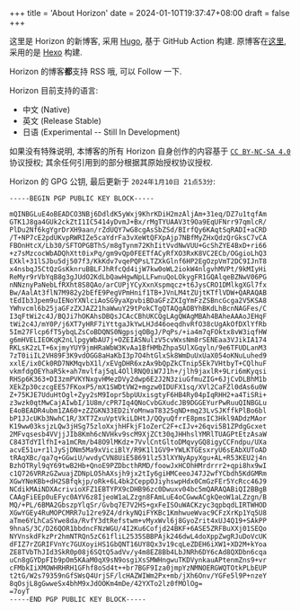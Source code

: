 +++
title = 'About Horizon'
date = 2024-01-10T19:37:47+08:00
draft = false
+++

这里是 Horizon 的新博客, 采用 [Hugo](https://gohugo.io/), 基于 GitHub Action 构建. 原博客在[这里](https://horizonchaser.github.io/), 采用的是 [Hexo](https://hexo.io/zh-cn/) 构建.

Horizon 的博客**都**支持 RSS 哦, 可以 Follow 一下.

Horizon 目前支持的语言:

- 中文 (Native)
- 英文 (Release Stable)
- 日语 (Experimental -- Still In Development)

如果没有特殊说明, 本博客的所有 Horizon 自身创作的内容基于 [`CC BY-NC-SA 4.0`](https://creativecommons.org/licenses/by-nc-sa/4.0/deed.en) 协议授权; 其余任何引用到的部分根据其原始授权协议授权.

Horizon 的 GPG 公钥, 最后更新于 `2024年1月10日 21点53分`:

```plain
-----BEGIN PGP PUBLIC KEY BLOCK-----

mQINBGLuE4oBEADCO3NBj6DdldK5yWxj9KhrKDiH2mzAljAm+31eq/DZ7u1tqfAm
GTK1J8ga4GUk2ckZtI1IC5414yDvmJ+Bx/rMgTYUAAV3t9Oa9EqUFNrr97qmlcR/
PlDu2Nf6kgYgrDrXH9aan/rZdUQY7wG8cgAsSbZSd/BIrfQy6KAqtSqRADI+aCRD
/T+NP7cE2pdUKvpRWRIZe5caYdrFa3vXeWtQFXpAjp7NBfMyZHxQdzQrGksC7vCA
FBOnHtcX/Lb30/SFTOPGBThS/m8gTynm72KhIitVvdNwVUU+GcShZYE4BxD+ri66
+z7sMzcocWbADQhXtt0ixPq/gm9vQp0FEETfACyRfXO3RxK8VC2ECb/OGgioLhQ3
EXkl+31lSJbu5dj507f3/KkKdv7vqePQPsLTZXkGlnf6HP2EgOzpVmT2DC9IJnT8
x4nsbqJ5CtQzGsKknruBBLFJhRfcQd4ijW7kw0oWL2iokW4nlgvhMVPt/9kMIyHi
ReMyr9rVbYqB8g3gJUdO2KdLbQawHgwNpLLFwnuQoLOkygFR1GQAlqeBZNwV06PG
nNNznyPaNebLfRXht8S8QAo/arCUPjYCyXxnXspmqcz+t6JysCRO1DMlkgXGl7fx
Bw/AalAt3flN7M982y2bEfE9PegVPmHnif1TB+JVnLM4tZUjtKTflVDW+QARAQAB
tEdIb3Jpem9uIENoYXNlciAoSG9yaXpvbiBDaGFzZXIgYmFzZSBncGcga2V5KSA8
YWhvcml6b25jaGFzZXJAZ21haWwuY29tPokCTgQTAQgAOBYhBKdLhBcnNAGFes/C
I3qFtWi2c4J/BQJi7hOKAhsDBQsJCAcCBhUKCQgLAgQWAgMBAh4BAheAAAoJEHqF
tWi2c4J/mY0P/j6XT7yHRF7iYttgaJkYwLHJd46oeqdhvRfO38cUgAkOfDXlYfRb
5Im27Flcp6fT5ybqLZsCoBDQNS0NgpsjqOBgJ/PqPs/+ia4m7qFOktx8vW3iqfHW
g6mHVELIEOKqK2nLlpgyWbAU7j+OZEIASNulzV5cvWxsNm8rSENEaa3VJikIA174
RKLsK2zLT+6xjmyYUY9jmHRaWbW3KvAa1BfHMbZhpa5UlXGqyln/9e6TFUDLanM3
7zT0iiIL2VH89F3K9vdOGG8aHaKbI3p7O4htGlxSk8WmDuUxUaX054oKNuLuhed9
xxlE/ix0Ck0RD7NKMqvbX1l/xEVgDHR6xzAx9bQpZkCTnip5Ek7VHtbyT+CQlhuF
vkmfdgOEYhaR5k+ah7mvlfaj5qL4OllRNQ0iW7J1h+/jlh9jaxlR+9Lri6mKyqsi
RHSp6K363+DI3zmPVKYNxgvHMezDVy2dwp6E2J2N3ziuGfmuZIG+6JjCvDLBhM1b
XEkZp30czcgEE57FKoxP5/mX1SWDtVW2+mgzw0IDUFX1sq/XVl2CaFZl0dAs6u0W
Z+75KJE7UduHtOgl+Zyy2sM9Iopr5bpUUxisgtyF6HB4Ry04pIqRHH2+a4TiSRi+
z3wzk0qtMwCajAIwbI/1U8m/cPR7Iq4QNoCvbGXudcJB9DGGEYurPwRuuQINBGLu
E4oBEADR4ubm1ZA60+zZZGKN33ED2iYoMnwaT8325qND+mq23LvSJKffkPlBo6bl
bP1JJcUKb3NwhC1R/3XT7ZxuVptVkiLDHtJ/QQyuQfrrE8pmsIC3Hkl9ADdzMAor
K19ww03ksjzLQw3jHSg75zloXxjhHFkjF1oZerC2F+cIJv+26qvi5B1ZPdgGcxet
2MFvqsesb4VVjjJIb8Kmh6cNVHkv9scM9XjZCt30qJHHhslYMRlTUAGPtEtzAsaW
C843TdYIlfhI+a1mCRm/b48O9lMKdz+7VvlCntGltoDMqvyGQ8igyCCFndpu/UXa
acvE51u+r1lJySjDNm5Ma9xViciBlY/R9K1l1GV9+YWLKTGEsxryU6sEAbXUToAD
tRAqXBc/qa7q+GGwiU/wvdyCVN8UiE58691lz53lXYNyApyXgu+AL+R53KEU2j4n
BzhOTRyl9qY69twB2Hb+QnoE9PZDbcthRMD/foowJxHCOhHMrdrrr2+qpi8hx9wI
c1Q726VRRzGZwuajZDNpLO5hAXsjh9jx2tIy6giHMCeeoJ47J2wfYCbdh5KdGMRm
XGwYNeKBb+dH2SBfqkjp/oRk+6L4bk2CeppOJiyhswpHdx0CmGzFEr5YcRcc46J9
NCdikMAiNDXAcrivioXFZ1EBTYPX9cDHB96zc0Dwuxv04bc5mQARAQABiQI2BBgB
CAAgFiEEp0uEFyc0AYV6z8IjeoW1aLZzgn8FAmLuE4oCGwwACgkQeoW1aLZzgn/B
MQ/+PL/6BMA2GbszpYlqSr/Gvbq7E7V2HS+gxFeISOuWACKzyc3qpbqdLIRTWHOD
XGwYGEy4RuMOPCMRR7u12re9Z4/drkyNQiFYKBc1KmhwueWvac9CFzXrKp1Yq5U8
aTme6YLhCaSYwe8da/RvfY3dtRefstwm+vMyxWvl6j8GyoZrit4xUJ4Q19+SAkPP
9hnaS/3C/D26QOR1bbdncFNzWGU/4I2Ku6Cofjd24BKF+6ASE5ZRFBuXXj01SEQo
NYVnskdFkzPr2hmNTRQn5zC61fliL2535SBBPAjk246dwL4doXppZwgRJuDoVcUK
dFIZ7rZGRIFVnYc7GUXoyiHS1GbQNT16UY8Qx3v19cqLeZDEH6iXW1+XD2M+kYoa
ZE8TVbThJId3SkR0p08j6SQtQ5adVv/y4m8EZ8Bb4LbJNRh6DY6cAd8QXDbn6cqa
uCn8gGYDpFIb9pOm5KAaM0qX9sN9osgiXsSMWHngwuTKDVynkauAPtenmZns9+vr
cFMbkIiXMOWHRHRH1GFhf8oSd4t++br7BGF9Iza0jmpYzNMNOERGWQTOtkPLbEUP
t2tG/W2s79359nGfSWsQ4UrjSF/lcHAZWIWm2Px+mb/jXh6Onv/YGFe5l9P+nzeY
8qOsjL8gGwweSx4bhM9xJdOOKm4mDe/42YXTo2lz0fMOlOg=
=7oyT
-----END PGP PUBLIC KEY BLOCK-----
```
